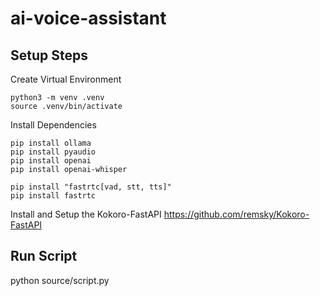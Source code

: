 # ai-voice-assistant


## Setup Steps

Create Virtual Environment
```
python3 -m venv .venv
source .venv/bin/activate 
```

Install Dependencies
```
pip install ollama 
pip install pyaudio
pip install openai
pip install openai-whisper

pip install "fastrtc[vad, stt, tts]"
pip install fastrtc
```



Install and Setup the Kokoro-FastAPI
https://github.com/remsky/Kokoro-FastAPI

## Run Script

python source/script.py

